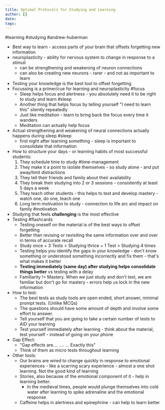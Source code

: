```yaml
---
title: Optimal Protocols for Studying and Learning
author: []
date: 
tags:
---
```

#learning #studying #andrew-huberman 

- Best way to learn - access parts of your brain that offsets forgetting new information
- neuroplasticity - ability for nervous system to change in response to a stimuli
	- can be strengthening and weakening of neuron connections
	- can also be creating new neurons - rarer - and not as important to learn
- Testing your knowledge is the best tool to offset forgetting
- Focussing is a primer/cue for learning and neuroplasticity  #focus
	- Sleep helps focus and alertness - you absolutely need it to be right to study and learn #sleep
	- Another thing that helps focus by telling yourself "I need to learn this" silently repeatedly
	- Just like meditation - learn to bring back the focus every time it wanders
	- Meditation can actually help focus
- Actual strengthening and weakening of neural connections actually happens during sleep #sleep 
	- first night after learning something - sleep is important to consolidate that information
- How to structure your days - or learning habits of most successful students:
	1. They schedule time to study #time-management 
	2. They make it a point to isolate themselves - so study alone - and put away/limit distractions
	3. They tell their friends and family about their availability
	4. They break their studying into 2 or 3 sessions - consistently at least 5 days a week
	5. They teach other students - this helps to test and develop mastery - watch one, do one, teach one
	6. Long term motivation to study - connection to life arc and impact on family #motivation 
- Studying that feels **challenging** is the most effective
- Testing #flashcards 
	- Testing oneself on the material is of the best ways to offset forgetting
	- Better than revising or revisiting the same information over and over in terms of accurate recall
	- Study once + 3 Tests  > Studying thrice + 1 Test > Studying 4 times
	- Testing helps you identify the gaps in your knowledge - don't know something or understood something incorrectly and fix them - that's what makes it better
	- **Testing immediately (same day) after studying helps consolidate things better** vs testing with a delay
	- Familiarity != Mastery. When we just study and don't test, we are familiar but don't go for mastery - errors help us lock in the new information
- How to test:
	- The best tests as study tools are open ended, short answer, minimal prompt tests. (Unlike MCQs)
	- The questions should have some amount of depth and involve some effort to answer.
	- Tell yourself that you are going to take a certain number of tests to AID your learning
	- Test yourself immediately after learning - think about the material, test yourself - instead of going on your phone
- Gap Effect:
	- "Gap effects are.... .... ... Exactly this"
	- Think of them as micro tests throughout learning
- Other tools:
	- Our brains are wired to change quickly in response to  emotional experiences - like a scarring scary experience - almost a one shot learning. Not the good kind of learning
	- Stories, also because of the emotional component of it - help in learning better.
		- In the medieval times, people would plunge themselves into cold water after learning to spike adrenaline and the emotional response
	- Caffeine helps in alertness and epinephrine - can help to learn better